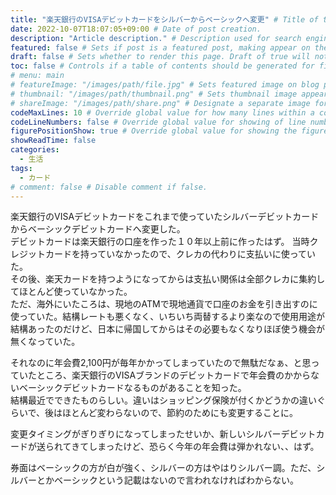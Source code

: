 ```yaml
---
title: "楽天銀行のVISAデビットカードをシルバーからベーシックへ変更" # Title of the blog post.
date: 2022-10-07T18:07:05+09:00 # Date of post creation.
description: "Article description." # Description used for search engine.
featured: false # Sets if post is a featured post, making appear on the home page side bar.
draft: false # Sets whether to render this page. Draft of true will not be rendered.
toc: false # Controls if a table of contents should be generated for first-level links automatically.
# menu: main
# featureImage: "/images/path/file.jpg" # Sets featured image on blog post.
# thumbnail: "/images/path/thumbnail.png" # Sets thumbnail image appearing inside card on homepage.
# shareImage: "/images/path/share.png" # Designate a separate image for social media sharing.
codeMaxLines: 10 # Override global value for how many lines within a code block before auto-collapsing.
codeLineNumbers: false # Override global value for showing of line numbers within code block.
figurePositionShow: true # Override global value for showing the figure label.
showReadTime: false
categories:
  - 生活
tags:
  - カード
# comment: false # Disable comment if false.
---
```


楽天銀行のVISAデビットカードをこれまで使っていたシルバーデビットカードからベーシックデビットカードへ変更した。  
デビットカードは楽天銀行の口座を作った１０年以上前に作ったはず。
当時クレジットカードを持っていなかったので、クレカの代わりに支払いに使っていた。  
その後、楽天カードを持つようになってからは支払い関係は全部クレカに集約してほとんど使っていなかった。  
ただ、海外にいたころは、現地のATMで現地通貨で口座のお金を引き出すのに使っていた。結構レートも悪くなく、いちいち両替するより楽なので使用用途が結構あったのだけど、日本に帰国してからはその必要もなくなりほぼ使う機会が無くなっていた。  

それなのに年会費2,100円が毎年かかってしまっていたので無駄だなぁ、と思っていたところ、楽天銀行のVISAブランドのデビットカードで年会費のかからないベーシックデビットカードなるものがあることを知った。  
結構最近でできたものらしい。違いはショッピング保険が付くかどうかの違いぐらいで、後はほとんど変わらないので、節約のためにも変更することに。

変更タイミングがぎりぎりになってしまったせいか、新しいシルバーデビットカードが送られてきてしまったけど、恐らく今年の年会費は弾かれない、、はず。

券面はベーシックの方が白が強く、シルバーの方はやはりシルバー調。ただ、シルバーとかベーシックという記載はないので言われなければわからない。